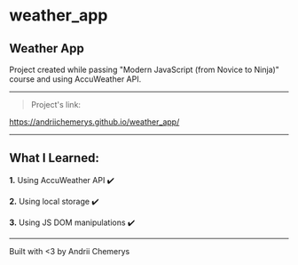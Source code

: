 # weather_app

## Weather App

Project created while passing "Modern JavaScript (from Novice to Ninja)" course and using AccuWeather API.

---

> Project's link:

https://andriichemerys.github.io/weather_app/

---

## What I Learned:

**1.** Using AccuWeather API :heavy_check_mark:

**2.** Using local storage :heavy_check_mark:

**3.** Using JS DOM manipulations :heavy_check_mark:

---

Built with <3 by Andrii Chemerys
